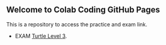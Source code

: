 ## Welcome to Colab Coding GitHub Pages

This is a repository to access the practice and exam link.
* EXAM [Turtle Level 3](https://colabcoding.github.io/turtle3/index.htm).
